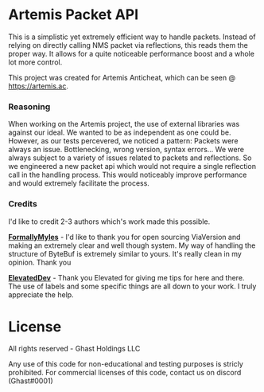# Artemis Packet API
This is a simplistic yet extremely efficient way to handle packets. Instead of relying on directly calling NMS packet via
reflections, this reads them the proper way. It allows for a quite noticeable performance boost and a whole lot more control.

This project was created for Artemis Anticheat, which can be seen @ https://artemis.ac. 

### Reasoning
When working on the Artemis project, the use of external libraries was against our ideal. We wanted to be as independent as one could be. 
However, as our tests percevered, we noticed a pattern: Packets were always an issue. Bottlenecking, wrong version, syntax errors... We were
always subject to a variety of issues related to packets and reflections. So we engineered a new packet api which would not require a single reflection
call in the handling process. This would noticeably improve performance and would extremely facilitate the process.

### Credits
I'd like to credit 2-3 authors which's work made this possible. 

**[FormallyMyles](https://github.com/FormallyMyles)** - I'd like to thank you for open sourcing ViaVersion and making an extremely clear and well though system. 
My way of handling the structure of ByteBuf is extremely similar to yours. It's really clean in my opinion. Thank you

**[ElevatedDev](https://github.com/ElevatedDev)** - Thank you Elevated for giving me tips for here and there. The use of labels and some specific things are
all down to your work. I truly appreciate the help.

# License
All rights reserved - Ghast Holdings LLC

Any use of this code for non-educational and testing purposes is stricly prohibited. 
For commercial licenses of this code, contact us on discord (Ghast#0001)
